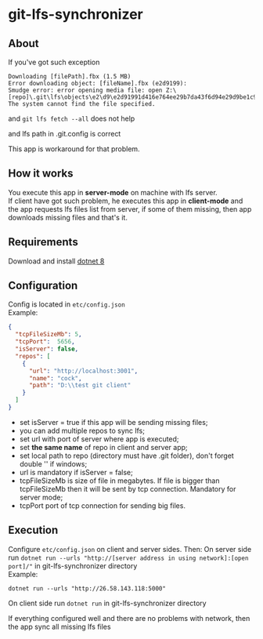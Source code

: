 # git-lfs-synchronizer
## About

If you've got such exception  

```
Downloading [filePath].fbx (1.5 MB)
Error downloading object: [fileName].fbx (e2d9199): 
Smudge error: error opening media file: open Z:\[repo]\.git\lfs\objects\e2\d9\e2d91991d416e764ee29b7da43f6d94e29d9be1c9e8eadf72b69a9699c832fc7: The system cannot find the file specified.
```  

and `git lfs fetch --all` does not help

and lfs path in .git\.config is correct

This app is workaround for that problem.

## How it works
You execute this app in **server-mode** on machine with lfs server.  
If client have got such problem, he executes this app in **client-mode** and the app requests lfs files list from server, if some of them missing, then app downloads missing files and that's it.

## Requirements 
Download and install [dotnet 8](https://dotnet.microsoft.com/en-us/download/dotnet/8.0)

## Configuration
Config is located in `etc/config.json`  
Example:  
```json
{
  "tcpFileSizeMb": 5,
  "tcpPort":  5656,
  "isServer": false,
  "repos": [
    {
      "url": "http://localhost:3001",
      "name": "cock",
      "path": "D:\\test git client"
    }
  ]
}
```
* set isServer = true if this app will be sending missing files;
* you can add multiple repos to sync lfs;
* set url with port of server where app is executed;
* set **the same name** of repo in client and server app;
* set local path to repo (directory must have .git folder), don't forget double '\' if windows;
* url is mandatory if isServer = false;
* tcpFileSizeMb is size of file in megabytes. If file is bigger than tcpFileSizeMb then it will be sent by tcp connection. Mandatory for server mode;
* tcpPort port of tcp connection for sending big files.

## Execution
Configure `etc/config.json` on client and server sides. Then:
On server side run `dotnet run --urls "http://[server address in using network]:[open port]/"` in git-lfs-synchronizer directory  
Example:
```
dotnet run --urls "http://26.58.143.118:5000"
```
On client side run `dotnet run` in git-lfs-synchronizer directory

If everything configured well and there are no problems with network, then the app sync all missing lfs files
